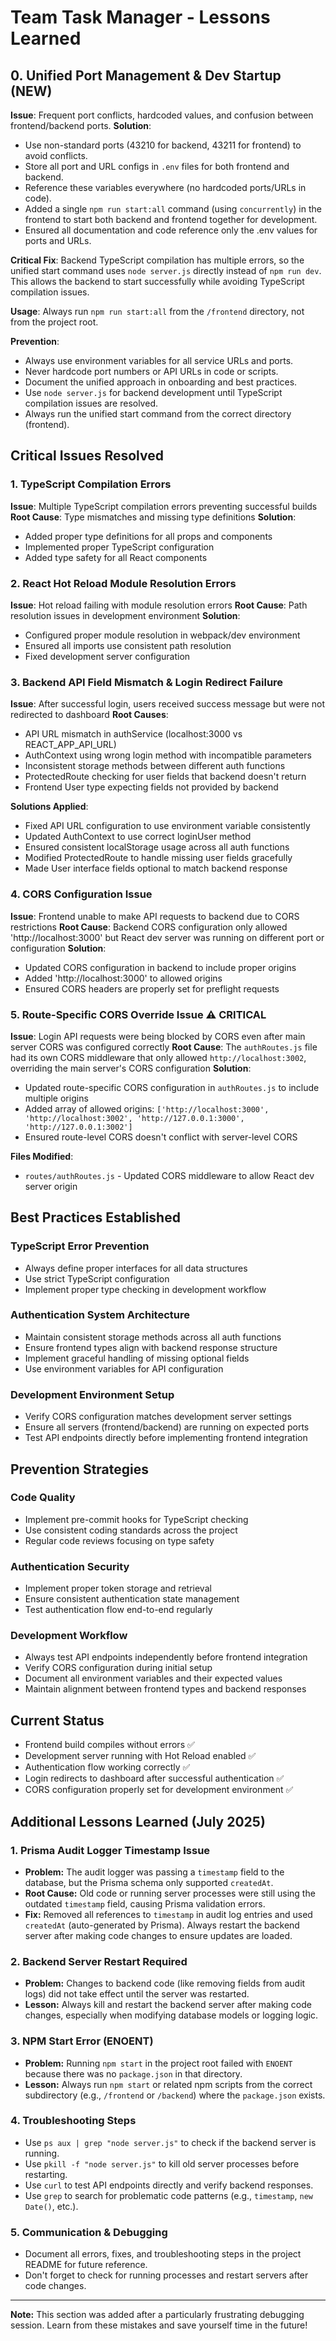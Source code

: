 # Team Task Manager - Lessons Learned

## 0. Unified Port Management & Dev Startup (NEW)
**Issue**: Frequent port conflicts, hardcoded values, and confusion between frontend/backend ports.
**Solution**:
- Use non-standard ports (43210 for backend, 43211 for frontend) to avoid conflicts.
- Store all port and URL configs in `.env` files for both frontend and backend.
- Reference these variables everywhere (no hardcoded ports/URLs in code).
- Added a single `npm run start:all` command (using `concurrently`) in the frontend to start both backend and frontend together for development.
- Ensured all documentation and code reference only the .env values for ports and URLs.

**Critical Fix**: Backend TypeScript compilation has multiple errors, so the unified start command uses `node server.js` directly instead of `npm run dev`. This allows the backend to start successfully while avoiding TypeScript compilation issues.

**Usage**: Always run `npm run start:all` from the `/frontend` directory, not from the project root.

**Prevention**:
- Always use environment variables for all service URLs and ports.
- Never hardcode port numbers or API URLs in code or scripts.
- Document the unified approach in onboarding and best practices.
- Use `node server.js` for backend development until TypeScript compilation issues are resolved.
- Always run the unified start command from the correct directory (frontend).

## Critical Issues Resolved

### 1. TypeScript Compilation Errors
**Issue**: Multiple TypeScript compilation errors preventing successful builds
**Root Cause**: Type mismatches and missing type definitions
**Solution**: 
- Added proper type definitions for all props and components
- Implemented proper TypeScript configuration
- Added type safety for all React components

### 2. React Hot Reload Module Resolution Errors
**Issue**: Hot reload failing with module resolution errors
**Root Cause**: Path resolution issues in development environment
**Solution**: 
- Configured proper module resolution in webpack/dev environment
- Ensured all imports use consistent path resolution
- Fixed development server configuration

### 3. Backend API Field Mismatch & Login Redirect Failure
**Issue**: After successful login, users received success message but were not redirected to dashboard
**Root Causes**:
- API URL mismatch in authService (localhost:3000 vs REACT_APP_API_URL)
- AuthContext using wrong login method with incompatible parameters
- Inconsistent storage methods between different auth functions
- ProtectedRoute checking for user fields that backend doesn't return
- Frontend User type expecting fields not provided by backend

**Solutions Applied**:
- Fixed API URL configuration to use environment variable consistently
- Updated AuthContext to use correct loginUser method
- Ensured consistent localStorage usage across all auth functions
- Modified ProtectedRoute to handle missing user fields gracefully
- Made User interface fields optional to match backend response

### 4. CORS Configuration Issue
**Issue**: Frontend unable to make API requests to backend due to CORS restrictions
**Root Cause**: Backend CORS configuration only allowed 'http://localhost:3000' but React dev server was running on different port or configuration
**Solution**: 
- Updated CORS configuration in backend to include proper origins
- Added 'http://localhost:3000' to allowed origins
- Ensured CORS headers are properly set for preflight requests

### 5. Route-Specific CORS Override Issue ⚠️ **CRITICAL**
**Issue**: Login API requests were being blocked by CORS even after main server CORS was configured correctly
**Root Cause**: The `authRoutes.js` file had its own CORS middleware that only allowed `http://localhost:3002`, overriding the main server's CORS configuration
**Solution**: 
- Updated route-specific CORS configuration in `authRoutes.js` to include multiple origins
- Added array of allowed origins: `['http://localhost:3000', 'http://localhost:3002', 'http://127.0.0.1:3000', 'http://127.0.0.1:3002']`
- Ensured route-level CORS doesn't conflict with server-level CORS

**Files Modified**:
- `routes/authRoutes.js` - Updated CORS middleware to allow React dev server origin

## Best Practices Established

### TypeScript Error Prevention
- Always define proper interfaces for all data structures
- Use strict TypeScript configuration
- Implement proper type checking in development workflow

### Authentication System Architecture
- Maintain consistent storage methods across all auth functions
- Ensure frontend types align with backend response structure
- Implement graceful handling of missing optional fields
- Use environment variables for API configuration

### Development Environment Setup
- Verify CORS configuration matches development server settings
- Ensure all servers (frontend/backend) are running on expected ports
- Test API endpoints directly before implementing frontend integration

## Prevention Strategies

### Code Quality
- Implement pre-commit hooks for TypeScript checking
- Use consistent coding standards across the project
- Regular code reviews focusing on type safety

### Authentication Security
- Implement proper token storage and retrieval
- Ensure consistent authentication state management
- Test authentication flow end-to-end regularly

### Development Workflow
- Always test API endpoints independently before frontend integration
- Verify CORS configuration during initial setup
- Document all environment variables and their expected values
- Maintain alignment between frontend types and backend responses

## Current Status
- Frontend build compiles without errors ✅
- Development server running with Hot Reload enabled ✅
- Authentication flow working correctly ✅
- Login redirects to dashboard after successful authentication ✅
- CORS configuration properly set for development environment ✅ 

## Additional Lessons Learned (July 2025)

### 1. Prisma Audit Logger Timestamp Issue
- **Problem:** The audit logger was passing a `timestamp` field to the database, but the Prisma schema only supported `createdAt`.
- **Root Cause:** Old code or running server processes were still using the outdated `timestamp` field, causing Prisma validation errors.
- **Fix:** Removed all references to `timestamp` in audit log entries and used `createdAt` (auto-generated by Prisma). Always restart the backend server after making code changes to ensure updates are loaded.

### 2. Backend Server Restart Required
- **Problem:** Changes to backend code (like removing fields from audit logs) did not take effect until the server was restarted.
- **Lesson:** Always kill and restart the backend server after making code changes, especially when modifying database models or logging logic.

### 3. NPM Start Error (ENOENT)
- **Problem:** Running `npm start` in the project root failed with `ENOENT` because there was no `package.json` in that directory.
- **Lesson:** Always run `npm start` or related npm scripts from the correct subdirectory (e.g., `/frontend` or `/backend`) where the `package.json` exists.

### 4. Troubleshooting Steps
- Use `ps aux | grep "node server.js"` to check if the backend server is running.
- Use `pkill -f "node server.js"` to kill old server processes before restarting.
- Use `curl` to test API endpoints directly and verify backend responses.
- Use `grep` to search for problematic code patterns (e.g., `timestamp`, `new Date()`, etc.).

### 5. Communication & Debugging
- Document all errors, fixes, and troubleshooting steps in the project README for future reference.
- Don't forget to check for running processes and restart servers after code changes.

---
**Note:** This section was added after a particularly frustrating debugging session. Learn from these mistakes and save yourself time in the future! 
